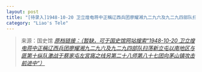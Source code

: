 ```yaml
---
layout: post
title: "[待录入]1948-10-20 卫立煌电蒋中正稱辽西兵团廖耀湘九二九六及九二九四部队扫荡新立屯以南地区与匪第十纵队激战于蔡家屯左宮窩之线另第二十八师第八十七团向茅山镇攻击前进中"
category: "Liao's Tele"
---
```



> 来源：国史馆 [*原档链接：（暂缺，可于国史馆网站搜索“1948-10-20 卫立煌电蒋中正稱辽西兵团廖耀湘九二九六及九二九四部队扫荡新立屯以南地区与匪第十纵队激战于蔡家屯左宮窩之线另第二十八师第八十七团向茅山镇攻击前进中“）*]()
